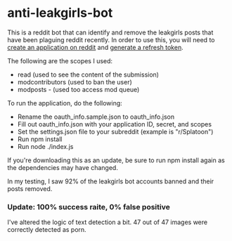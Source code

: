 # anti-leakgirls-bot

This is a reddit bot that can identify and remove the leakgirls posts that have been plaguing reddit recently.  In order to use this, you will need to [create an application on reddit](https://github.com/reddit-archive/reddit/wiki/OAuth2) and [generate a refresh token](https://github.com/not-an-aardvark/reddit-oauth-helper).

The following are the scopes I used:
- read (used to see the content of the submission)
- modcontributors (used to ban the user)
- modposts - (used too access mod queue)

To run the application, do the following:
- Rename the oauth_info.sample.json to oauth_info.json
- Fill out oauth_info.json with your application ID, secret, and scopes
- Set the settings.json file to your subreddit (example is "r/Splatoon")
- Run npm install
- Run node ./index.js

If you're downloading this as an update, be sure to run npm install again as the dependencies may have changed.

In my testing, I saw 92% of the leakgirls bot accounts banned and their posts removed.

### Update: 100% success raite, 0% false positive

I've altered the logic of text detection a bit.  47 out of 47 images were correctly detected as porn.